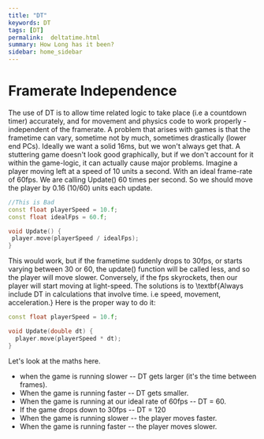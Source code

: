 ```yaml
---
title: "DT"
keywords: DT
tags: [DT]
permalink:  deltatime.html
summary: How Long has it been?
sidebar: home_sidebar
---
```

# Framerate Independence
The use of DT is to allow time related logic to take place (i.e a countdown timer) accurately, and for movement and physics code to work properly - independent of the framerate. A problem that arises with games is that the frametime can vary, sometime not by much, sometimes drastically (lower end PCs). Ideally we want a solid 16ms, but we won't always get that.
A stuttering game doesn't look good graphically, but if we don't account for it within the game-logic, it can actually cause major problems. Imagine a player moving left at a speed of 10 units a second. With an ideal frame-rate of 60fps. We are calling Update() 60 times per second. So we should move the player by 0.16 (10/60) units each update. 


```cpp
//This is Bad
const float playerSpeed = 10.f;
const float idealFps = 60.f;

void Update() {
 player.move(playerSpeed / idealFps);
}
```

This would work, but if the frametime suddenly drops to 30fps, or starts varying between 30 or 60, the update() function will be called less, and so the player will move slower. Conversely, if the fps skyrockets, then our player will start moving at light-speed. The solutions is to \textbf{Always include DT in calculations that involve time. i.e speed, movement, acceleration.} Here is the proper way to do it:

```cpp
const float playerSpeed = 10.f;

void Update(double dt) {
  player.move(playerSpeed * dt);
}

```

Let's look at the maths here.
* when the game is running slower -- DT gets larger (it's the time between frames). 
* When the game is running faster -- DT gets smaller.
* When the game is running at our ideal rate of 60fps -- DT = 60.
* If the game drops down to 30fps -- DT = 120
* When the game is running slower  --  the player moves faster.
* When the game is running faster  --  the player moves slower.